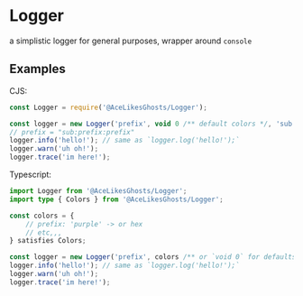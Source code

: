 # Logger

a simplistic logger for general purposes, wrapper around `console`

## Examples

CJS:
```js
const Logger = require('@AceLikesGhosts/Logger');

const logger = new Logger('prefix', void 0 /** default colors */, 'sub:prefix' /** optional */);
// prefix = "sub:prefix:prefix"
logger.info('hello!'); // same as `logger.log('hello!');`
logger.warn('uh oh!');
logger.trace('im here!');
```

Typescript:
```ts
import Logger from '@AceLikesGhosts/Logger';
import type { Colors } from '@AceLikesGhosts/Logger';

const colors = {
    // prefix: 'purple' -> or hex
    // etc,,,
} satisfies Colors;

const logger = new Logger('prefix', colors /** or `void 0` for defaults */, 'sub:prefix' /** optional */);
logger.info('hello!'); // same as `logger.log('hello!');`
logger.warn('uh oh!');
logger.trace('im here!');
```